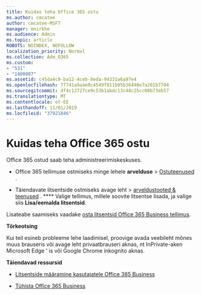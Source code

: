 ```yaml
---
title: Kuidas teha Office 365 ostu
ms.author: cmcatee
author: cmcatee-MSFT
manager: mnirkhe
ms.audience: Admin
ms.topic: article
ROBOTS: NOINDEX, NOFOLLOW
localization_priority: Normal
ms.collection: Adm_O365
ms.custom:
- "531"
- "1400007"
ms.assetid: c45da4c9-ba12-4ceb-8eda-94331a6a97e4
ms.openlocfilehash: 7f741a9aae0c4549f811b05b36498e7a201b7704
ms.sourcegitcommit: df4c12727ce9c53b1abdc13c48c25cc00b73eb57
ms.translationtype: MT
ms.contentlocale: et-EE
ms.lasthandoff: 11/01/2019
ms.locfileid: "37921846"
---
```

# <a name="how-to-make-an-office-365-purchase"></a>Kuidas teha Office 365 ostu

Office 365 ostud saab teha administreerimiskeskuses.
  
- Office 365 tellimuse ostmiseks minge lehele **arvelduse** \> [Ostuteenused](https://go.microsoft.com/fwlink/p/?linkid=868433) .

- Täiendavate litsentside ostmiseks avage leht \> [arveldustooted & teenused](https://go.microsoft.com/fwlink/p/?linkid=842054) . **** Valige tellimus, millele soovite litsentse lisada, ja valige siis **Lisa/eemalda litsentsid**.
  
Lisateabe saamiseks vaadake [osta litsentsid Office 365 Business tellimus](https://docs.microsoft.com/office365/admin/subscriptions-and-billing/buy-licenses).

**Tõrkeotsing**

Kui teil esineb probleeme lehe laadimisel, proovige avada veebileht mõnes muus brauseris või avage leht privaatbrauseri aknas, nt InPrivate-aken Microsoft Edge ' is või Google Chrome inkognito aknas. 

**Täiendavad ressursid**
  
- [Litsentside määramine kasutajatele Office 365 Business](https://docs.microsoft.com/office365/admin/subscriptions-and-billing/assign-licenses-to-users)

- [Tühista Office 365 Business](https://docs.microsoft.com/office365/admin/subscriptions-and-billing/cancel-your-subscription)